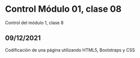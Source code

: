 # Control Módulo 01, clase 08
Control del módulo 1, clase 8

## 09/12/2021
Codificación de una página utilizando HTML5, Bootstraps y CSS